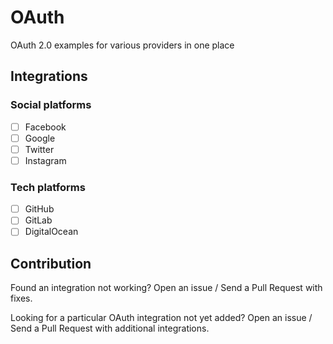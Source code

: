 # OAuth

OAuth 2.0 examples for various providers in one place

## Integrations

### Social platforms

- [ ] Facebook
- [ ] Google
- [ ] Twitter
- [ ] Instagram

### Tech platforms

- [ ] GitHub
- [ ] GitLab
- [ ] DigitalOcean

## Contribution

Found an integration not working? Open an issue / Send a Pull Request with fixes.

Looking for a particular OAuth integration not yet added? Open an issue / Send a Pull Request with additional integrations.
